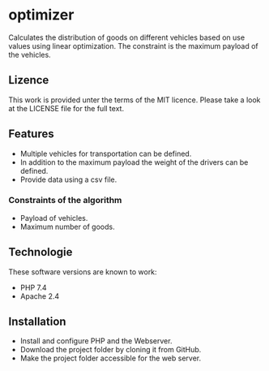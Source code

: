 # optimizer
Calculates the distribution of goods on different vehicles based on use values using linear optimization. The constraint is the maximum payload of the vehicles.

## Lizence
This work is provided unter the terms of the MIT licence. Please take a look at the LICENSE file for the full text.

## Features
* Multiple vehicles for transportation can be defined.
* In addition to the maximum payload the weight of the drivers can be defined.
* Provide data using a csv file.
### Constraints of the algorithm
 * Payload of vehicles.
 * Maximum number of goods.

## Technologie
These software versions are known to work:
* PHP 7.4
* Apache 2.4

## Installation
* Install and configure PHP and the Webserver.
* Download the project folder by cloning it from GitHub.
* Make the project folder accessible for the web server.
